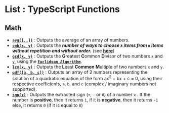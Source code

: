 # List : TypeScript Functions

## Math
- [**`avg([..])`**](./Math/avg.ts) : Outputs the average of an array of numbers. 
- [**`cmb(x, y)`**](./Math/cmb.ts) : Outputs the ***number of ways to choose `k` items from `n` items without repetition and without order.*** (see [**here**](https://docs.python.org/3/library/math.html)) 
- [**`gcd(x, y)`**](./Math/gcd.ts) : Outputs the **G**reatest **C**ommon **D**ivisor of two numbers `x` and `y`, using the [**`Euclidean Algorithm`**](https://en.wikipedia.org/wiki/Euclidean_algorithm). 
- [**`lcm(x, y)`**](./Math/lcm.ts) : Outputs the **L**east **Common** **M**ultiple of two numbers `x` and `y`.
- [**`qdf([a, b, c])`**](./Math/qdf.ts) : Outputs an array of 2 numbers representing the solution of a quadratic equation of the form ax<sup>2</sup> + bx + c = 0, using their respective coefficients, `a`, `b`, and `c` (complex / imaginary numbers not supported). 
- [**`sgn(x)`**](./Math/sgn.ts) : Outputs the extracted sign (`+`, `-` or `0`) of a number `x` . If the number is **positive**, then it returns `1`, if it is **negative**, then it returns `-1` else, it returns `0` (if it is equal to `0`)
